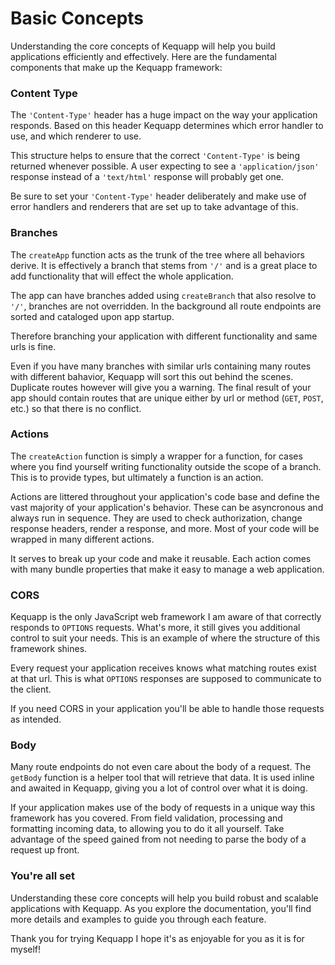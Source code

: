 # Basic Concepts

Understanding the core concepts of Kequapp will help you build applications efficiently and effectively. Here are the fundamental components that make up the Kequapp framework:

### Content Type

The `'Content-Type'` header has a huge impact on the way your application responds. Based on this header Kequapp determines which error handler to use, and which renderer to use.

This structure helps to ensure that the correct `'Content-Type'` is being returned whenever possible. A user expecting to see a `'application/json'` response instead of a `'text/html'` response will probably get one.

Be sure to set your `'Content-Type'` header deliberately and make use of error handlers and renderers that are set up to take advantage of this.

### Branches

The `createApp` function acts as the trunk of the tree where all behaviors derive. It is effectively a branch that stems from `'/'` and is a great place to add functionality that will effect the whole application.

The app can have branches added using `createBranch` that also resolve to `'/'`, branches are not overridden. In the background all route endpoints are sorted and cataloged upon app startup.

Therefore branching your application with different functionality and same urls is fine.

Even if you have many branches with similar urls containing many routes with different bahavior, Kequapp will sort this out behind the scenes. Duplicate routes however will give you a warning. The final result of your app should contain routes that are unique either by url or method (`GET`, `POST`, etc.) so that there is no conflict.

### Actions

The `createAction` function is simply a wrapper for a function, for cases where you find yourself writing functionality outside the scope of a branch. This is to provide types, but ultimately a function is an action.

Actions are littered throughout your application's code base and define the vast majority of your application's behavior. These can be asyncronous and always run in sequence. They are used to check authorization, change response headers, render a response, and more. Most of your code will be wrapped in many different actions.

It serves to break up your code and make it reusable. Each action comes with many bundle properties that make it easy to manage a web application.

### CORS

Kequapp is the only JavaScript web framework I am aware of that correctly responds to `OPTIONS` requests. What's more, it still gives you additional control to suit your needs. This is an example of where the structure of this framework shines.

Every request your application receives knows what matching routes exist at that url. This is what `OPTIONS` responses are supposed to communicate to the client.

If you need CORS in your application you'll be able to handle those requests as intended.

### Body

Many route endpoints do not even care about the body of a request. The `getBody` function is a helper tool that will retrieve that data. It is used inline and awaited in Kequapp, giving you a lot of control over what it is doing.

If your application makes use of the body of requests in a unique way this framework has you covered. From field validation, processing and formatting incoming data, to allowing you to do it all yourself. Take advantage of the speed gained from not needing to parse the body of a request up front.

### You're all set

Understanding these core concepts will help you build robust and scalable applications with Kequapp. As you explore the documentation, you'll find more details and examples to guide you through each feature.

Thank you for trying Kequapp I hope it's as enjoyable for you as it is for myself!
